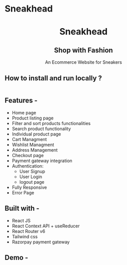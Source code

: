 
# Sneakhead
<div align="center">

  
# Sneakhead
## Shop with Fashion  
  An Ecommerce Website for Sneakers
</div>

## **How to install and run locally ?**

```

```
## **Features -**

- Home page
- Product listing page
- Filter and sort products functionalities
- Search product functionality
- Individual product page
- Cart Managment
- Wishlist Managment
- Address Management
- Checkout page
- Payment gateway integration
- Authentication:
  - User Signup
  - User Login
  - logout page
 - Fully Responsive
 - Error Page

## **Built with -**

- React JS
- React Context API + useReducer
- React Router v6
- Tailwind css
- Razorpay payment gateway

## **Demo -**


